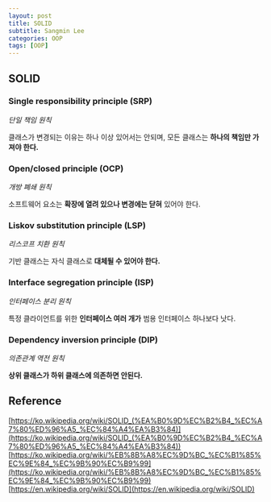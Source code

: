 ```yaml
---
layout: post
title: SOLID
subtitle: Sangmin Lee
categories: OOP
tags: [OOP]
---
```


## SOLID

### Single responsibility principle (SRP)
*단일 책임 원칙*

클래스가 변경되는 이유는 하나 이상 있어서는 안되며, 모든 클래스는 **하나의 책임만 가져야 한다.**

### Open/closed principle (OCP)
*개방 폐쇄 원칙*

소프트웨어 요소는 **확장에 열려 있으나 변경에는 닫혀** 있어야 한다.

### Liskov substitution principle (LSP)
*리스코프 치환 원칙*

기반 클래스는 자식 클래스로 **대체될 수 있어야 한다.**

### Interface segregation principle (ISP)
*인터페이스 분리 원칙*

특정 클라이언트를 위한 **인터페이스 여러 개가** 범용 인터페이스 하나보다 낫다.

### Dependency inversion principle (DIP)
*의존관계 역전 원칙*

**상위 클래스가 하위 클래스에 의존하면 안된다.**


## Reference
[https://ko.wikipedia.org/wiki/SOLID_(%EA%B0%9D%EC%B2%B4_%EC%A7%80%ED%96%A5_%EC%84%A4%EA%B3%84)](https://ko.wikipedia.org/wiki/SOLID_(%EA%B0%9D%EC%B2%B4_%EC%A7%80%ED%96%A5_%EC%84%A4%EA%B3%84))
[https://ko.wikipedia.org/wiki/%EB%8B%A8%EC%9D%BC_%EC%B1%85%EC%9E%84_%EC%9B%90%EC%B9%99](https://ko.wikipedia.org/wiki/%EB%8B%A8%EC%9D%BC_%EC%B1%85%EC%9E%84_%EC%9B%90%EC%B9%99)
[https://en.wikipedia.org/wiki/SOLID](https://en.wikipedia.org/wiki/SOLID)